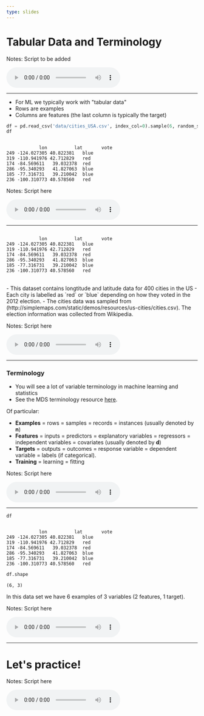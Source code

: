 ```yaml
---
type: slides
---
```


# Tabular Data and Terminology

Notes: Script to be added
<html>
<audio controls >
  <source src="572_placeholder_audio.mp3" />
</audio></html>


---

- For ML we typically work with "tabular data"
- Rows are examples
- Columns are features (the last column is typically the target)

```python
df = pd.read_csv('data/cities_USA.csv', index_col=0).sample(6, random_state=100)
df
```

```out

            lon 	     lat	   vote
249	-124.027305	40.822381	blue
319	-110.941976	42.712829	red
174	-84.569611	 39.032378	red
286	-95.340293	 41.827063	blue
185	-77.316731	 39.210042	blue
236	-100.310773	40.578560	red

```
Notes: Script here
<html>
<audio controls >
  <source src="572_placeholder_audio.mp3" />
</audio></html>

---

  

```out

            lon 	     lat	   vote
249	-124.027305	40.822381	blue
319	-110.941976	42.712829	red
174	-84.569611	 39.032378	red
286	-95.340293	 41.827063	blue
185	-77.316731	 39.210042	blue
236	-100.310773	40.578560	red

```
<br>    
- This dataset contains longtitude and latitude data for 400 cities in the US
- Each city is labelled as `red` or `blue` depending on how they voted in the 2012 election.
- The cities data was sampled from (http://simplemaps.com/static/demos/resources/us-cities/cities.csv). The election information was collected from Wikipedia.

Notes: Script here
<html>
<audio controls >
  <source src="572_placeholder_audio.mp3" />
</audio></html>

---

### Terminology


- You will see a lot of variable terminology in machine learning and statistics
- See the MDS terminology resource [here](https://ubc-mds.github.io/resources_pages/terminology/).

Of particular:
- **Examples** = rows = samples = records = instances (usually denoted by **n**)
- **Features** = inputs = predictors = explanatory variables = regressors = independent variables = covariates (usually denoted by **d**)
- **Targets** = outputs = outcomes = response variable = dependent variable = labels (if categorical).
- **Training** = learning = fitting

Notes: Script here
<html>
<audio controls >
  <source src="572_placeholder_audio.mp3" />
</audio></html>


---

```python
df
```

```out

            lon 	     lat	   vote
249	-124.027305	40.822381	blue
319	-110.941976	42.712829	red
174	-84.569611	 39.032378	red
286	-95.340293	 41.827063	blue
185	-77.316731	 39.210042	blue
236	-100.310773	40.578560	red

```

```python
df.shape
```

```out
(6, 3)
```

In this data set we have 6 examples of 3 variables (2 features, 1 target).

Notes: Script here
<html>
<audio controls >
  <source src="572_placeholder_audio.mp3" />
</audio></html>


---

# Let's practice!

Notes: Script here
<html>
<audio controls >
  <source src="572_placeholder_audio.mp3" />
</audio></html>

